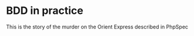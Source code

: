 BDD in practice
===============

This is the story of the murder on the Orient Express described in PhpSpec
